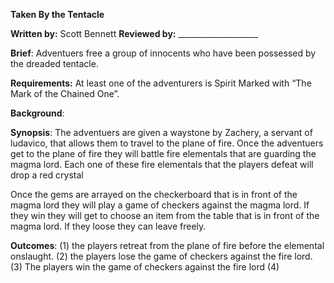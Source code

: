 **Taken By the Tentacle**

**Written by:** Scott Bennett   **Reviewed by:** ____________________




 **Brief**: Adventuers free a group of innocents who have been possessed by the dreaded tentacle. 




 **Requirements:** At least one of the adventurers is Spirit Marked with “The Mark of the Chained One”. 

**Background**: 

**Synopsis**: The adventuers are given a waystone by Zachery, a servant of ludavico, that allows them to travel to the plane of fire. Once the adventuers get to the plane of fire they will battle fire elementals that are guarding the magma lord. Each one of these fire elementals that the players defeat will drop a red crystal 

Once the gems are arrayed on the checkerboard that is in front of the magma lord they will play a game of checkers against the magma lord. If they win they will get to choose an item from the table that is in front of the magma lord. If they loose they can leave freely. 

**Outcomes**: (1) the players retreat from the plane of fire before the elemental onslaught. (2) the players lose the game of checkers against the fire lord. (3) The players win the game of checkers against the fire lord (4) 

